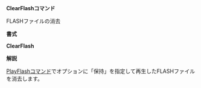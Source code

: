 **ClearFlashコマンド**

FLASHファイルの消去

**書式**

**ClearFlash**

**解説**

[PlayFlashコマンド](PlayFlashコマンド.md)でオプションに「保持」を指定して再生したFLASHファイルを消去します。
